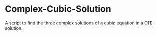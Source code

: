 # Complex-Cubic-Solution
A script to find the three complex solutions of a cubic equation in a O(1) solution.
